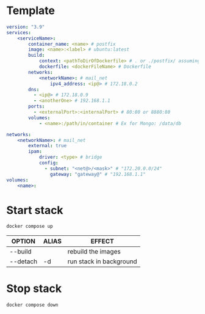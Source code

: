 # Template

```yaml
version: "3.9"
services:
	<serviceName>:
		container_name: <name> # postfix
		image: <name>:<label> # ubuntu:latest
		build:
			context: <pathToDirOfDockerfile> # . or ./postfix/ assuming Dockerfile is in postfix dir
			dockerfile: <dockerFileName> # Dockerfile
		networks:
			<networkName>: # mail_net
				ipv4_address: <ip@> # 172.18.0.2
		dns:
		  - <ip@> # 172.18.0.9
		  - <anotherOne> # 192.168.1.1
		ports:
		  - <externalPort>:<internalPort> # 80:80 or 8880:80
		volumes:
			- <name>:/path/in/container # Ex for Mongo: /data/db

networks:
	<networkName>: # mail_net
		external: true
		ipam:
			driver: <type> # bridge
			config:
			  - subnet: "<net@>/<mask>" # "172.20.0.0/24"
				gateway: "gateway@" # "192.168.1.1"
volumes:
	<name>:
```

# Start stack

```sh
docker compose up
```

| OPTION   | ALIAS | EFFECT                                  |
| -------- | ----- | --------------------------------------- |
| --build  |       | rebuild the images |
| --detach | -d    | run stack in background                 |


# Stop stack

```sh
docker compose down
```

